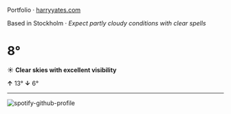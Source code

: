 Portfolio · [harryyates.com](https://harryyates.com)

<!-- WEATHER_START -->
Based in Stockholm · *Expect partly cloudy conditions with clear spells*

# 8°
☀️ **Clear skies with excellent visibility**

**↑** 13° **↓** 6°

---
<!-- WEATHER_END -->

<p align="left">
  <a>
    <img src="https://spotify-github-profile.kittinanx.com/api/view?uid=bigbello&cover_image=true&theme=natemoo-re&show_offline=true&background_color=121212&interchange=false&bar_color=53b14f&bar_color_cover=false" alt="spotify-github-profile">
  </a>
</p>